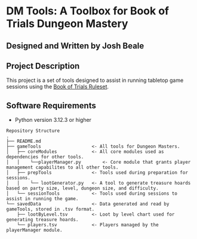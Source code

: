 # DM Tools: A Toolbox for Book of Trials Dungeon Mastery
## Designed and Written by Josh Beale

## Project Description
This project is a set of tools designed to assist in running tabletop game sessions using the [Book of Trials Ruleset](https://docs.google.com/document/d/1p_RwhtKsnAQmfPTkylT3e4ozbonpYsL-1mCrwfyxOQw/edit?usp=sharing).

## Software Requirements
- Python version 3.12.3 or higher

```
Repository Structure
.
├── README.md
├── gameTools                   <- All tools for Dungeon Masters.
│   ├── coreModules             <- All core modules used as dependencies for other tools.
│   │    └──playerManager.py        <- Core module that grants player management capabilites to all other tools.
│   ├── prepTools               <- Tools used during preparation for sessions.
│   │    └── lootGenerator.py   <- A tool to generate treasure hoards based on party size, level, dungeon size, and difficulty.
│   └── sessionTools            <- Tools used during sessions to assist in running the game.
└── savedData                   <- Data generated and read by gameTools, stored in .tsv format.
    ├── lootByLevel.tsv         <- Loot by level chart used for generating treasure hoards.
    └── players.tsv             <- Players managed by the playerManager module.
```